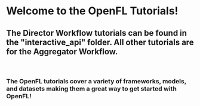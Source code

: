 # **Welcome to the OpenFL Tutorials!**
## The **Director Workflow** tutorials can be found in the "interactive_api" folder. All other tutorials are for the **Aggregator Workflow**.

<br/>

### The OpenFL tutorials cover a variety of frameworks, models, and datasets making them a great way to get started with OpenFL! 
